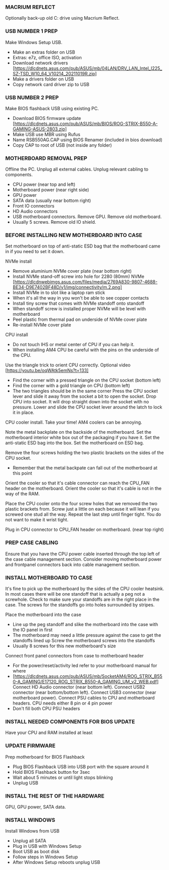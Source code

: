 ### MACRIUM REFLECT
Optionally back-up old C: drive using Macrium Reflect.

### USB NUMBER 1 PREP
Make Windows Setup USB.
- Make an extras folder on USB
- Extras: e7z, office ISO, activation
- Download network drivers [https://dlcdnets.asus.com/pub/ASUS/mb/04LAN/DRV_LAN_Intel_I225_SZ-TSD_W10_64_V10214_20211019R.zip]
- Make a drivers folder on USB
- Copy network card driver zip to USB

### USB NUMBER 2 PREP
Make BIOS flashback USB using existing PC.
- Download BIOS firmware update [https://dlcdnets.asus.com/pub/ASUS/mb/BIOS/ROG-STRIX-B550-A-GAMING-ASUS-2803.zip]
- Make USB use MBR using Rufus
- Name RSB550AG.CAP using BIOS Renamer (included in bios download)
- Copy CAP to root of USB (not inside any folder)

### MOTHERBOARD REMOVAL PREP
Offline the PC.
Unplug all external cables.
Unplug relevant cabling to components.
- CPU power (near top and left)
- Motherboard power (near right side)
- GPU power
- SATA data (usually near bottom right)
- Front IO connectors
- HD Audio connectors
- USB motherboard connectors.
Remove GPU.
Remove old motherboard.
- Usually 5 screws.
Remove old IO shield.

### BEFORE INSTALLING NEW MOTHERBOARD INTO CASE

Set motherboard on top of anti-static ESD bag that the motherboard came in if you need to set it down.

NVMe install
- Remove aluminium NVMe cover plate (near bottom right)
- Install NVMe stand-off screw into hole for 2280 (80mm) NVMe [https://dlcdnwebimgs.asus.com/files/media/2769A830-9807-4688-BE34-D9E7402BF48D/v1/img/connectivity/m.2.png]
- Install NVMe in to slot like a laptop ram stick
- When it's all the way in you won't be able to see copper contacts
- Install tiny screw that comes with NVMe standoff onto standoff
- When standoff screw is installed proper NVMe will be level with motherboard
- Peel plastic from thermal pad on underside of NVMe cover plate
- Re-install NVMe cover plate

CPU install
- Do not touch IHS or metal center of CPU if you can help it.
- When installing AM4 CPU be careful with the pins on the underside of the CPU.


Use the triangle trick to orient CPU correctly.
Optional video [https://youtu.be/oqWAtk5emNs?t=133]
- Find the corner with a pressed triangle on the CPU socket (bottom left)
- Find the corner with a gold triangle on CPU (bottom left)
- The two triangles should be in the same corner
Press the CPU socket lever and slide it away from the socket a bit to open the socket.
Drop CPU into socket. It will drop straight down into the socket with no pressure.
Lower and slide the CPU socket lever around the latch to lock it in place.

CPU cooler install.
Take your time! AM4 coolers can be annoying.

Note the metal backplate on the backside of the motherboard.
Set the motherboard interior white box out of the packaging if you have it.
Set the anti-static ESD bag into the box.
Set the motherboard on ESD bag.

Remove the four screws holding the two plastic brackets on the sides of the CPU socket.
- Remember that the metal backpate can fall out of the motherboard at this point

Orient the cooler so that it's cable connector can reach the CPU_FAN header on the motherboard.
Orient the cooler so that it's cable is not in the way of the RAM.

Place the CPU cooler onto the four screw holes that we removed the two plastic brackets from.
Screw just a little on each because it will lean if you screwed one stud all the way.
Repeat the last step until finger tight. You do not want to make it wrist tight.

Plug in CPU connector to CPU_FAN header on motherboard. (near top right)

### PREP CASE CABLING
Ensure that you have the CPU power cable inserted through the top left of the case cable management section.
Consider moving motherboard power and frontpanel connectors back into cable management section.


### INSTALL MOTHERBOARD TO CASE
It's fine to pick up the motherboard by the sides of the CPU cooler heatsink.
In most cases there will be one standoff that is actually a peg not a screwhole.
Check to make sure your standoffs are in the right place in the case.
The screws for the standoffs go into holes surrounded by stripes.

Place the motherboard into the case
- Line up the peg standoff and slike the motherboard into the case with the IO panel in first
- The motherboard may need a little pressure against the case to get the standoffs lined up
Screw the motherboard screws into the standoffs
- Usually 8 screws for this new motherboard's size

Connect front panel connectors from case to motherboard header
- For the power/reset/activity led refer to your motherboard manual for where
- [https://dlcdnets.asus.com/pub/ASUS/mb/SocketAM4/ROG_STRIX_B550-A_GAMING/E17120_ROG_STRIX_B550-A_GAMING_UM_v2_WEB.pdf]
Connect HD Audio connector (near bottom left).
Connect USB2 connector (near bottom/bottom left).
Connect USB3 connector (near motherboard power).
Connect PSU cables to CPU and motherboard headers.
CPU needs either 8 pin or 4 pin power
- Don't fill both CPU PSU headers

### INSTALL NEEDED COMPONENTS FOR BIOS UPDATE
Have your CPU and RAM installed at least

### UPDATE FIRMWARE
Prep motherboard for BIOS Flashback
- Plug BIOS Flashback USB into USB port with the square around it
- Hold BIOS Flashback button for 3sec
- Wait about 5 minutes or until light stops blinking
- Unplug USB

### INSTALL THE REST OF THE HARDWARE
GPU, GPU power, SATA data.

### INSTALL WINDOWS
Install Windows from USB
- Unplug all SATA
- Plug in USB with Windows Setup
- Boot USB as boot disk
- Follow steps in Windows Setup
- After Windows Setup reboots unplug USB
